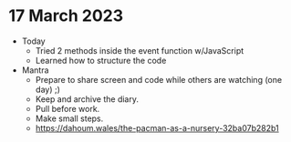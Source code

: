 # 17 March 2023

* Today
  * Tried 2 methods inside the event function w/JavaScript
  * Learned how to structure the code
* Mantra
  * Prepare to share screen and code while others are watching (one day) ;)
  * Keep and archive the diary.
  * Pull before work.
  * Make small steps.
  * https://dahoum.wales/the-pacman-as-a-nursery-32ba07b282b1